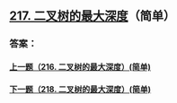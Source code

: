 ## [217. 二叉树的最大深度](https://leetcode-cn.com/problems/merge-two-sorted-lists/)（简单）





### 答案：



#### [上一题（216. 二叉树的最大深度）(简单)](https://github.com/sdwwld/leetCode/blob/master/src/main/java/com/wld/java/leetcode/leetCode0216.md)

#### [下一题（218. 二叉树的最大深度）(简单)](https://github.com/sdwwld/leetCode/blob/master/src/main/java/com/wld/java/leetcode/leetCode0218.md)